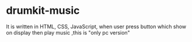 # drumkit-music
It is written in HTML, CSS, JavaScript, when user press button which show on display then play music ,this is "only pc version"
